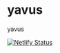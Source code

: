 # yavus
yavus


[![Netlify Status](https://api.netlify.com/api/v1/badges/58c210be-8fed-45a3-a08c-9d9809cc467f/deploy-status)](https://app.netlify.com/sites/freekokoloco/deploys)

